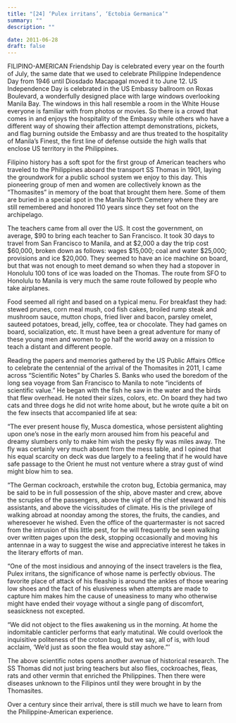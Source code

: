 ```yaml
---
title: "[24] ‘Pulex irritans’, ‘Ectobia Germanica’"
summary: ""
description: ""

date: 2011-06-28
draft: false
---
```


FILIPINO-AMERICAN Friendship Day is celebrated every year on the fourth of July, the same date that we used to celebrate Philippine Independence Day from 1946 until Diosdado Macapagal moved it to June 12. US Independence Day is celebrated in the US Embassy ballroom on Roxas  Boulevard, a wonderfully designed place with large windows overlooking Manila Bay. The windows in this hall resemble a room in the White House everyone is familiar with from photos or movies. So there is a crowd that comes in and enjoys the hospitality of the Embassy while others who have a different way of showing their affection attempt demonstrations, pickets, and flag burning outside the Embassy and are thus treated to the hospitality of Manila’s Finest, the first line of defense outside the high walls that enclose US territory in the Philippines.

Filipino history has a soft spot for the first group of American teachers who traveled to the Philippines aboard the transport SS Thomas in 1901, laying the groundwork for a public school system we enjoy to this day. This pioneering group of men and women are collectively known as the “Thomasites”  in memory of the boat that brought them here. Some of them are buried in a special spot in the Manila North Cemetery where they are still remembered and honored 110 years since they set foot on the archipelago.

The teachers came from all over the US. It cost the government, on average, $90 to bring each teacher to San Francisco. It took 30 days to travel from San Francisco to Manila, and at $2,000 a day the trip cost $60,000, broken down as follows: wages $15,000; coal and water $25,000; provisions and ice $20,000. They seemed to have an ice machine on board, but that was not enough to meet demand so when they had a stopover in Honolulu 100 tons of ice was loaded on the Thomas. The route from SFO to Honolulu to Manila is very much the same route followed by people who take airplanes.

Food seemed all right and based on a typical menu. For breakfast they had: stewed prunes, corn meal mush, cod fish cakes, broiled rump steak and mushroom sauce, mutton chops, fried liver and bacon, parsley omelet,  sauteed potatoes, bread, jelly, coffee, tea or chocolate. They had games on board, socialization, etc. It must have been a great adventure for many of these young men and women to go half the world away on a mission to teach a distant and different people.

Reading the papers and memories gathered by the US Public Affairs Office to celebrate the centennial of the arrival of the Thomasites in 2011, I came across “Scientific Notes”  by Charles S. Banks  who used the boredom of the long sea voyage from San Francisco to Manila to note “incidents of scientific value.” He began with the fish he saw in the water and the birds that flew overhead. He noted their  sizes, colors, etc. On board they had two cats and three dogs he did not write home about, but he wrote quite a bit on the few insects that accompanied life at sea:

“The ever present house fly, Musca domestica, whose persistent alighting upon one’s nose in the early morn aroused him from his  peaceful and dreamy slumbers only to make him wish the pesky fly was miles away. The fly was certainly very much absent from the mess table, and I opined that his equal scarcity on deck was due largely to a feeling  that if he would have safe passage to the Orient he must not venture where a stray gust of wind might blow him to sea.

“The German cockroach, erstwhile the croton bug, Ectobia germanica, may be said to be in full possession of the ship, above master and crew,  above the scruples of the passengers, above the vigil of the chief steward and his assistants, and above the vicissitudes of climate. His is the privilege of walking abroad at noonday among the stores, the fruits, the candies, and wheresoever he wished. Even the office of  the quartermaster is not sacred from the intrusion of this little pest, for he will frequently be seen walking over written pages upon the desk, stopping occasionally and moving his antennae in a way to suggest the wise and appreciative interest he takes in the literary   efforts of man.

“One of the most insidious and annoying of the insect travelers is the flea, Pulex irritans, the significance of whose name is perfectly obvious. The favorite place of attack of his fleaship is around the ankles of those wearing low shoes and the fact of his elusiveness when attempts are made to capture him makes him the cause of uneasiness to   many who otherwise might have ended their voyage without a single pang of discomfort, seasickness not excepted.

“We did not object to the flies awakening us in the morning. At home the indomitable canticler performs that early matutinal. We could overlook the inquisitive politeness of the croton bug, but we say, all of is, with loud acclaim, ‘We’d just as soon the flea would stay ashore.”’

The above scientific notes opens another avenue of historical research. The SS Thomas did not just bring teachers but also flies, cockroaches, fleas, rats and other vermin that enriched the  Philippines. Then there were diseases unknown to the Filipinos until they were brought in by the Thomasites.

Over a century since their  arrival, there is still much we have to learn from the  Philippine-American experience.
